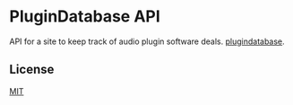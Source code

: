 # PluginDatabase API

API for a site to keep track of audio plugin software deals.
[plugindatabase](https://github.com/jez321/plugindatabase).

## License
[MIT](https://choosealicense.com/licenses/mit/)
